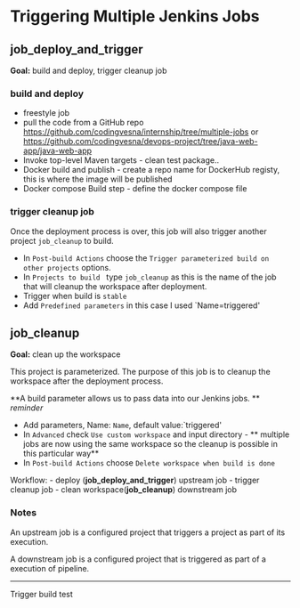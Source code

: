 # Triggering Multiple Jenkins Jobs

## job_deploy_and_trigger

**Goal:** build and deploy, trigger cleanup job

### build and deploy
- freestyle job
- pull the code from a GitHub repo https://github.com/codingvesna/internship/tree/multiple-jobs or https://github.com/codingvesna/devops-project/tree/java-web-app/java-web-app
- Invoke top-level Maven targets - clean test package..
- Docker build and publish - create a repo name for DockerHub registy, this is where the image will be published 
- Docker compose Build step - define the docker compose file

### trigger cleanup job

Once the deployment process is over, this job will also trigger another project `job_cleanup` to build.

- In `Post-build Actions` choose the `Trigger parameterized build on other projects` options. 
- In `Projects to build	` type `job_cleanup` as this is the name of the job that will cleanup the workspace after deployment.
- Trigger when build is `stable` 
- Add `Predefined parameters` in this case I used `Name=triggered'

## job_cleanup

**Goal:** clean up the workspace 

This project is parameterized. The purpose of this job is to cleanup the workspace after the deployment process. 

**A build parameter allows us to pass data into our Jenkins jobs. ** *reminder*

- Add parameters, Name: `Name`, default value:`triggered'
- In `Advanced` check `Use custom workspace` and input directory - ** multiple jobs are now using the same workspace so the cleanup is possible in this particular way**
- In `Post-build Actions` choose `Delete workspace when build is done`

Workflow: 
	- deploy (**job_deploy_and_trigger**) upstream job
	- trigger cleanup job 
	- clean workspace(**job_cleanup**) downstream job
	
### Notes

An upstream job is a configured project that triggers a project as part of its execution. 

A downstream job is a configured project that is triggered as part of a execution of pipeline.

---

Trigger build test
